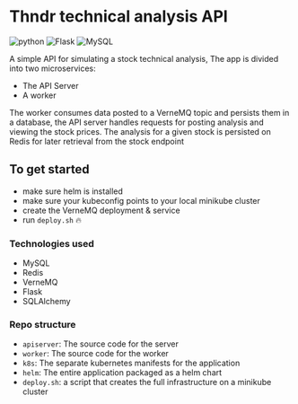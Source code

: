 # Thndr technical analysis API


![python](https://img.shields.io/badge/Python-3.8-3776AB.svg?style=flat&logo=python&logoColor=white)
![Flask](https://img.shields.io/badge/flask-%23000.svg?style=for-the-badge&logo=flask&logoColor=white)
![MySQL](https://img.shields.io/badge/mysql-%2300f.svg?style=for-the-badge&logo=mysql&logoColor=white)

A simple API for simulating a stock technical analysis, The app is divided into two microservices:
- The API Server
- A worker

The worker consumes data posted to a VerneMQ topic and persists them in a database, the API server handles requests for posting analysis and viewing
the stock prices. The analysis for a given stock is persisted on Redis for later retrieval from the stock endpoint


## To get started

- make sure helm is installed
- make sure your kubeconfig points to your local minikube cluster
- create the VerneMQ deployment & service
- run `deploy.sh` :fire:

### Technologies used

- MySQL
- Redis
- VerneMQ
- Flask
- SQLAlchemy


### Repo structure

- `apiserver`: The source code for the server
- `worker`: The source code for the worker
- `k8s`: The separate kubernetes manifests for the application
- `helm`: The entire application packaged as a helm chart
- `deploy.sh`: a script that creates the full infrastructure on a minikube cluster
